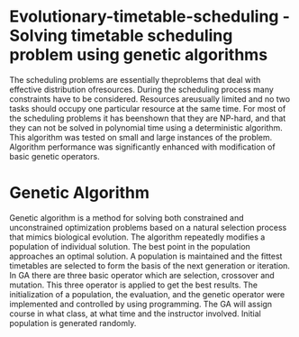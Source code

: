 # Evolutionary-timetable-scheduling - Solving timetable scheduling problem using genetic algorithms
The scheduling problems are essentially theproblems that deal with effective distribution ofresources.
During the scheduling process many constraints have to be considered. 
Resources areusually limited and no two tasks should occupy one particular resource at the same time.
For most of the scheduling problems it has beenshown that they are NP-hard, and that they can
not be solved in polynomial time using a deterministic algorithm. 
This algorithm was tested on small and large instances of the problem. 
Algorithm performance was significantly enhanced with modification of basic genetic operators.

# Genetic Algorithm
Genetic algorithm is a method for solving both constrained and unconstrained optimization problems
based on a natural selection process that mimics biological evolution. The algorithm repeatedly modifies
a population of individual solution. The best point in the population approaches an optimal solution. A
population is maintained and the fittest timetables are selected to form the basis of the next generation
or iteration. In GA there are three basic operator which are selection, crossover and mutation. This three
operator is applied to get the best results. The initialization of a population, the evaluation, and the
genetic operator were implemented and controlled by using programming. The GA will assign course
in what class, at what time and the instructor involved. Initial population is generated randomly.

